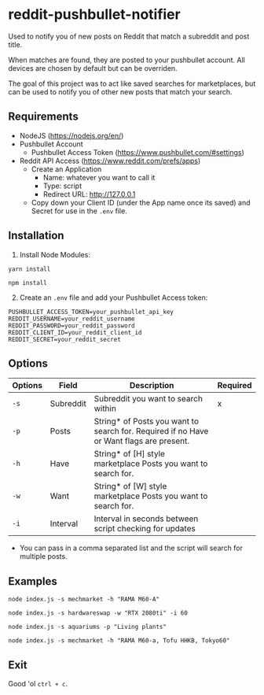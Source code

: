 # reddit-pushbullet-notifier
Used to notify you of new posts on Reddit that match a subreddit and post title. 

When matches are found, they are posted to your pushbullet account. All devices are chosen by default but can be overriden.

The goal of this project was to act like saved searches for marketplaces, but can be used to notify you of other new posts that match your search.

## Requirements
* NodeJS (https://nodejs.org/en/)
* Pushbullet Account
  * Pushbullet Access Token (https://www.pushbullet.com/#settings)
* Reddit API Access (https://www.reddit.com/prefs/apps)
  * Create an Application
    * Name: whatever you want to call it
    * Type: script
    * Redirect URL: http://127.0.0.1
  * Copy down your Client ID (under the App name once its saved) and Secret for use in the `.env` file.

## Installation
1. Install Node Modules:
```
yarn install
```

```
npm install
```
2. Create an `.env` file and add your Pushbullet Access token:
```
PUSHBULLET_ACCESS_TOKEN=your_pushbullet_api_key
REDDIT_USERNAME=your_reddit_username
REDDIT_PASSWORD=your_reddit_password
REDDIT_CLIENT_ID=your_reddit_client_id
REDDIT_SECRET=your_reddit_secret

```

## Options
| Options | Field       | Description                                                                                     | Required | 
| ------- | ----------- | ----------------------------------------------------------------------------------------------- | -------- |
| `-s`    | Subreddit   | Subreddit you want to search within                                                             | x        |
| `-p`    | Posts       | String* of Posts you want to search for. Required if no Have or Want flags are present.         |          |
| `-h`    | Have        | String* of [H] style marketplace Posts you want to search for.                                  |          | 
| `-w`    | Want        | String* of [W] style marketplace Posts you want to search for.                                  |          |  
| `-i`    | Interval    | Interval in seconds between script checking for updates                                         |          |

* You can pass in a comma separated list and the script will search for multiple posts.
## Examples

```
node index.js -s mechmarket -h "RAMA M60-A"
```

```
node index.js -s hardwareswap -w "RTX 2080ti" -i 60
```

```
node index.js -s aquariums -p "Living plants"
```

```
node index.js -s mechmarket -h "RAMA M60-a, Tofu HHKB, Tokyo60"
```


## Exit
Good 'ol `ctrl + c`.